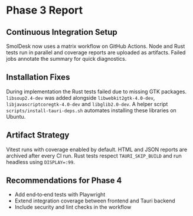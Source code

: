 # Phase 3 Report

## Continuous Integration Setup
SmolDesk now uses a matrix workflow on GitHub Actions. Node and Rust tests run in parallel and coverage reports are uploaded as artifacts. Failed jobs annotate the summary for quick diagnostics.

## Installation Fixes
During implementation the Rust tests failed due to missing GTK packages. `libsoup2.4-dev` was added alongside `libwebkit2gtk-4.0-dev`, `libjavascriptcoregtk-4.0-dev` and `libglib2.0-dev`. A helper script `scripts/install-tauri-deps.sh` automates installing these libraries on Ubuntu.

## Artifact Strategy
Vitest runs with coverage enabled by default. HTML and JSON reports are archived after every CI run. Rust tests respect `TAURI_SKIP_BUILD` and run headless using `DISPLAY=:99`.

## Recommendations for Phase 4
- Add end‑to‑end tests with Playwright
- Extend integration coverage between frontend and Tauri backend
- Include security and lint checks in the workflow
